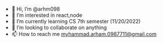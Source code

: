- 👋 Hi, I’m @arhm098
- 👀 I’m interested in react,node
- 🌱 I’m currently learning CS 7th semester (11/20/2022) 
- 💞️ I’m looking to collaborate on anything
- 📫 How to reach me myhammad.arham.0987711@gmail.com

<!---
arhm098/arhm098 is a ✨ special ✨ repository because its `README.md` (this file) appears on your GitHub profile.
You can click the Preview link to take a look at your changes.
--->
